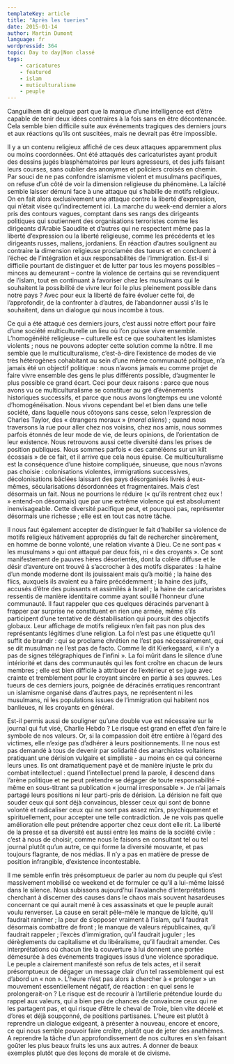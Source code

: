 ```yaml
---
templateKey: article
title: "Après les tueries"
date: 2015-01-14
author: Martin Dumont
language: fr
wordpressid: 364
topic: Day to day|Non classé
tags:
    - caricatures
    - featured
    - islam
    - muticulturalisme
    - peuple
---
```


Canguilhem dit quelque part que la marque d’une intelligence est d’être capable de tenir deux idées contraires à la fois sans en être décontenancée. Cela semble bien difficile suite aux événements tragiques des derniers jours et aux réactions qu’ils ont suscitées, mais ne devrait pas être impossible.

Il y a un contenu religieux affiché de ces deux attaques apparemment plus ou moins coordonnées. Ont été attaqués des caricaturistes ayant produit des dessins jugés blasphématoires par leurs agresseurs, et des juifs faisant leurs courses, sans oublier des anonymes et policiers croisés en chemin. Par souci de ne pas confondre islamisme violent et musulmans pacifiques, on refuse d’un côté de voir la dimension religieuse du phénomène. La laïcité semble laisser démuni face à une attaque qui s’habille de motifs religieux. On en fait alors exclusivement une attaque contre la liberté d’expression, qui n’était visée qu’indirectement ici. La marche du week-end dernier a alors pris des contours vagues, comptant dans ses rangs des dirigeants politiques qui soutiennent des organisations terroristes comme les dirigeants d’Arabie Saoudite et d’autres qui ne respectent même pas la liberté d’expression ou la liberté religieuse, comme les précédents et les dirigeants russes, maliens, jordaniens. En réaction d’autres soulignent au contraire la dimension religieuse proclamée des tueurs et en concluent à l’échec de l’intégration et aux responsabilités de l’immigration. Est-il si difficile pourtant de distinguer et de lutter par tous les moyens possibles – minces au demeurant – contre la violence de certains qui se revendiquent de l’islam, tout en continuant à favoriser chez les musulmans qui le souhaitent la possibilité de vivre leur foi le plus pleinement possible dans notre pays ? Avec pour eux la liberté de faire évoluer cette foi, de l’approfondir, de la confronter à d’autres, de l’abandonner aussi s’ils le souhaitent, dans un dialogue qui nous incombe à tous.

Ce qui a été attaqué ces derniers jours, c’est aussi notre effort pour faire d’une société multiculturelle un lieu où l’on puisse vivre ensemble. L’homogénéité religieuse – culturelle est ce que souhaitent les islamistes violents ; nous ne pouvons adopter cette solution comme la nôtre. Il me semble que le multiculturalisme, c’est-à-dire l’existence de modes de vie très hétérogènes cohabitant au sein d’une même communauté politique, n’a jamais été un objectif politique : nous n’avons jamais eu comme projet de faire vivre ensemble des gens le plus différents possible, d’augmenter le plus possible ce grand écart. Ceci pour deux raisons : parce que nous avons vu ce multiculturalisme se constituer au gré d’événements historiques successifs, et parce que nous avons longtemps eu une volonté d’homogénéisation. Nous vivons cependant bel et bien dans une telle société, dans laquelle nous côtoyons sans cesse, selon l’expression de Charles Taylor, des « étrangers moraux » (<em>moral aliens</em>) ; quand nous traversons la rue pour aller chez nos voisins, chez nos amis, nous sommes parfois étonnés de leur mode de vie, de leurs opinions, de l’orientation de leur existence. Nous retrouvons aussi cette diversité dans les prises de position publiques. Nous sommes parfois « des caméléons sur un kilt écossais » de ce fait, et il arrive que cela nous épuise. Ce multiculturalisme est la conséquence d’une histoire compliquée, sinueuse, que nous n’avons pas choisie : colonisations violentes, immigrations successives, décolonisations bâclées laissant des pays désorganisés livrés à eux-mêmes, sécularisations désordonnées et fragmentaires. Mais c’est désormais un fait. Nous ne pourrions le réduire (« qu’ils rentrent chez eux ! » entend-on désormais) que par une extrême violence qui est absolument inenvisageable. Cette diversité pacifique peut, et pourquoi pas, représenter désormais une richesse ; elle est en tout cas notre tâche.

Il nous faut également accepter de distinguer le fait d’habiller sa violence de motifs religieux hâtivement appropriés du fait de rechercher sincèrement, en homme de bonne volonté, une relation vivante à Dieu. Ce ne sont pas « les musulmans » qui ont attaqué par deux fois, ni « des croyants ». Ce sont manifestement de pauvres hères désorientés, dont la colère diffuse et le désir d’aventure ont trouvé à s’accrocher à des motifs disparates : la haine d’un monde moderne dont ils jouissaient mais qu’à moitié ; la haine des flics, auxquels ils avaient eu à faire précédemment ; la haine des juifs, accusés d’être des puissants et assimilés à Israël ; la haine de caricaturistes ressentis de manière identitaire comme ayant souillé l’honneur d’une communauté. Il faut rappeler que ces quelques déracinés parvenant à frapper par surprise ne constituent en rien une armée, même s’ils participent d’une tentative de déstabilisation qui poursuit des objectifs globaux. Leur affichage de motifs religieux n’en fait pas non plus des représentants légitimes d’une religion. La foi n’est pas une étiquette qu’il suffit de brandir : qui se proclame chrétien ne l’est pas nécessairement, qui se dit musulman ne l’est pas de facto. Comme le dit Kierkegaard, « il n’y a pas de signes télégraphiques de l’infini ». La foi mûrit dans le silence d’une intériorité et dans des communautés qui les font croître en chacun de leurs membres ; elle est bien difficile à attribuer de l’extérieur et se juge avec crainte et tremblement pour le croyant sincère en partie à ses œuvres. Les tueurs de ces derniers jours, poignée de déracinés erratiques rencontrant un islamisme organisé dans d’autres pays, ne représentent ni les musulmans, ni les populations issues de l’immigration qui habitent nos banlieues, ni les croyants en général.

Est-il permis aussi de souligner qu’une double vue est nécessaire sur le journal qui fut visé, Charlie Hebdo ? Le risque est grand en effet d’en faire le symbole de nos valeurs. Or, si la compassion doit être entière à l’égard des victimes, elle n’exige pas d’adhérer à leurs positionnements. Il ne nous est pas demandé à tous de devenir par solidarité des anarchistes voltairiens pratiquant une dérision vulgaire et simpliste - au moins en ce qui concerne leurs unes. Ils ont dramatiquement payé et de manière injuste le prix du combat intellectuel : quand l’intellectuel prend la parole, il descend dans l’arène politique et ne peut prétendre se dégager de toute responsabilité – même en sous-titrant sa publication « journal irresponsable ». Je n’ai jamais partagé leurs positions ni leur parti-pris de dérision. La dérision ne fait que souder ceux qui sont déjà convaincus, blesser ceux qui sont de bonne volonté et radicaliser ceux qui ne sont pas assez mûrs, psychiquement et spirituellement, pour accepter une telle contradiction. Je ne vois pas quelle amélioration elle peut prétendre apporter chez ceux dont elle rit. La liberté de la presse et sa diversité est aussi entre les mains de la société civile : c’est à nous de choisir, comme nous le faisons en consultant tel ou tel journal plutôt qu’un autre, ce qui forme la diversité mouvante, et pas toujours flagrante, de nos médias. Il n’y a pas en matière de presse de position infrangible, d’existence incontestable.

Il me semble enfin très présomptueux de parler au nom du peuple qui s’est massivement mobilisé ce weekend et de formuler ce qu’il a lui-même laissé dans le silence. Nous subissons aujourd’hui l’avalanche d’interprétations cherchant à discerner des causes dans le chaos mais souvent hasardeuses concernant ce qui aurait mené à ces assassinats et que le peuple aurait voulu renverser. La cause en serait pêle-mêle le manque de laïcité, qu’il faudrait ranimer ; la peur de s’opposer vraiment à l’islam, qu’il faudrait désormais combattre de front ; le manque de valeurs républicaines, qu’il faudrait rappeler ; l’excès d’immigration, qu’il faudrait juguler ; les dérèglements du capitalisme et du libéralisme, qu’il faudrait amender. Ces interprétations où chacun tire la couverture à lui donnent une portée démesurée à des événements tragiques issus d’une violence sporadique. Le peuple a clairement manifesté son refus de tels actes, et il serait présomptueux de dégager un message clair d’un tel rassemblement qui est d’abord un « non ». L’heure n’est pas alors à chercher à « prolonger » un mouvement essentiellement négatif, de réaction : en quel sens le prolongerait-on ? Le risque est de recourir à l’artillerie prétendue lourde du rappel aux valeurs, qui a bien peu de chances de convaincre ceux qui ne les partagent pas, et qui risque d’être le cheval de Troie, bien vite décelé et d’ores et déjà soupçonné, de positions partisanes. L’heure est plutôt à reprendre un dialogue exigeant, à présenter à nouveau, encore et encore, ce qui nous semble pouvoir faire croître, plutôt que de jeter des anathèmes. A reprendre la tâche d’un approfondissement de nos cultures en s’en faisant goûter les plus beaux fruits les uns aux autres. A donner de beaux exemples plutôt que des leçons de morale et de civisme.
